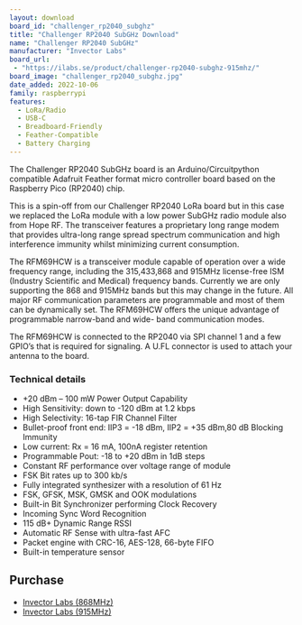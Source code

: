 ```yaml
---
layout: download
board_id: "challenger_rp2040_subghz"
title: "Challenger RP2040 SubGHz Download"
name: "Challenger RP2040 SubGHz"
manufacturer: "Invector Labs"
board_url:
 - "https://ilabs.se/product/challenger-rp2040-subghz-915mhz/"
board_image: "challenger_rp2040_subghz.jpg"
date_added: 2022-10-06
family: raspberrypi
features:
  - LoRa/Radio
  - USB-C
  - Breadboard-Friendly
  - Feather-Compatible
  - Battery Charging
---
```


The Challenger RP2040 SubGHz board is an Arduino/Circuitpython compatible Adafruit Feather format micro controller board based on the Raspberry Pico (RP2040) chip.

This is a spin-off from our Challenger RP2040 LoRa board but in this case we replaced the LoRa module with a low power SubGHz radio module also from Hope RF. The transceiver features a proprietary long range modem that provides ultra-long range spread spectrum communication and high interference immunity whilst minimizing current consumption.

The RFM69HCW is a transceiver module capable of operation over a wide frequency range, including the 315,433,868 and 915MHz license-free ISM (Industry Scientific and Medical) frequency bands. Currently we are only supporting the 868 and 915MHz bands but this may change in the future. All major RF communication parameters are programmable and most of them can be dynamically set. The RFM69HCW offers the unique advantage of programmable narrow-band and wide- band communication modes.

The RFM69HCW is connected to the RP2040 via SPI channel 1 and a few GPIO’s that is required for signaling. A U.FL connector is used to attach your antenna to the board.

### Technical details

- +20 dBm – 100 mW Power Output Capability
- High Sensitivity: down to -120 dBm at 1.2 kbps
- High Selectivity: 16-tap FIR Channel Filter
- Bullet-proof front end: IIP3 = -18 dBm, IIP2 = +35 dBm,80 dB Blocking Immunity
- Low current: Rx = 16 mA, 100nA register retention
- Programmable Pout: -18 to +20 dBm in 1dB steps
- Constant RF performance over voltage range of module
- FSK Bit rates up to 300 kb/s
- Fully integrated synthesizer with a resolution of 61 Hz
- FSK, GFSK, MSK, GMSK and OOK modulations
- Built-in Bit Synchronizer performing Clock Recovery
- Incoming Sync Word Recognition
- 115 dB+ Dynamic Range RSSI
- Automatic RF Sense with ultra-fast AFC
- Packet engine with CRC-16, AES-128, 66-byte FIFO
- Built-in temperature sensor

## Purchase

* [Invector Labs (868MHz)](https://ilabs.se/product/challenger-rp2040-subghz-868mhz/)
* [Invector Labs (915MHz)](https://ilabs.se/product/challenger-rp2040-subghz-915mhz/)


